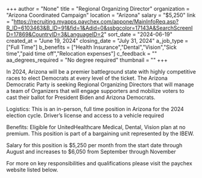 +++
author = "None"
title = "Regional Organizing Director"
organization = "Arizona Coordinated Campaign"
location = "Arizona"
salary = "$5,250"
link = "https://recruiting.myapps.paychex.com/appone/MainInfoReq.asp?R_ID=6103463&B_ID=91&fid=1&Adid=0&ssbgcolor=17143A&SearchScreenID=17869&CountryID=3&LanguageID=2"
sort_date = "2024-06-19"
created_at = "June 19, 2024"
closing_date = "July 31, 2024"
a_job_type = ["Full Time"]
b_benefits = ["Health Insurance","Dental","Vision","Sick time","paid time off","Relocation expenses"]
c_feedback = ""
aa_degrees_required = "No degree required"
thumbnail = ""
+++
	
In 2024, Arizona will be a premier battleground state with highly competitive races to elect Democrats at every level of the ticket. The Arizona Democratic Party is seeking Regional Organizing Directors that will manage a team of Organizers that will engage supporters and mobilize voters to cast their ballot for President Biden and Arizona Democrats.

Logistics: This is an in-person, full time position in Arizona for the 2024 election cycle. Driver’s license and access to a vehicle required

Benefits: Eligible for UnitedHealthcare Medical, Dental, Vision plan at no premium. This position is part of a bargaining unit represented by the IBEW.

Salary for this position is $5,250 per month from the start date through August and increases to $6,050 from September through November

 
For more on key responsibilities and qualifications please visit the paychex website listed below.
